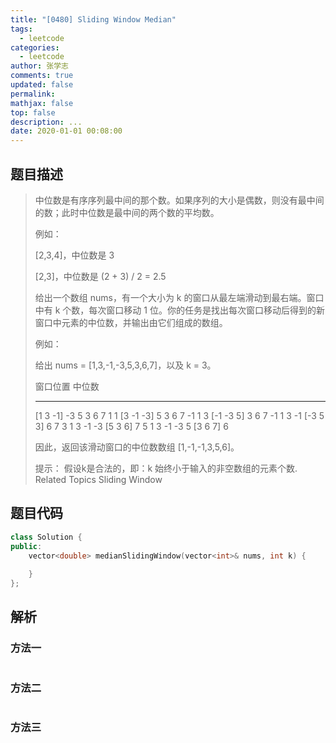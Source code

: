 ```yaml
---
title: "[0480] Sliding Window Median"
tags:
  - leetcode
categories:
  - leetcode
author: 张学志
comments: true
updated: false
permalink:
mathjax: false
top: false
description: ...
date: 2020-01-01 00:08:00
---
```


## 题目描述

> 中位数是有序序列最中间的那个数。如果序列的大小是偶数，则没有最中间的数；此时中位数是最中间的两个数的平均数。 
> 
> 例如： 
> 
> [2,3,4]，中位数是 3 
> 
> [2,3]，中位数是 (2 + 3) / 2 = 2.5 
> 
> 给出一个数组 nums，有一个大小为 k 的窗口从最左端滑动到最右端。窗口中有 k 个数，每次窗口移动 1 位。你的任务是找出每次窗口移动后得到的新窗口中元素的中位数，并输出由它们组成的数组。 
> 
> 例如： 
> 
> 给出 nums = [1,3,-1,-3,5,3,6,7]，以及 k = 3。 
> 
> 
> 窗口位置                      中位数
> ---------------               -----
> [1  3  -1] -3  5  3  6  7       1
> 1 [3  -1  -3] 5  3  6  7       -1
> 1  3 [-1  -3  5] 3  6  7       -1
> 1  3  -1 [-3  5  3] 6  7       3
> 1  3  -1  -3 [5  3  6] 7       5
> 1  3  -1  -3  5 [3  6  7]      6
> 
> 
> 因此，返回该滑动窗口的中位数数组 [1,-1,-1,3,5,6]。 
> 
> 提示： 
> 假设k是合法的，即：k 始终小于输入的非空数组的元素个数. 
> Related Topics Sliding Window

## 题目代码

```cpp
class Solution {
public:
    vector<double> medianSlidingWindow(vector<int>& nums, int k) {
        
    }
};
```

## 解析

### 方法一

```cpp

```

### 方法二

```cpp

```

### 方法三

```cpp

```

